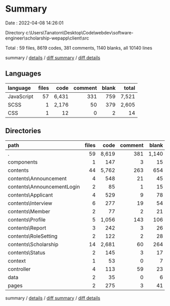 # Summary

Date : 2022-04-08 14:26:01

Directory c:\Users\Tanatorn\Desktop\Code\webdev\software-engineer\scholarship-wepapp\client\src

Total : 59 files,  8619 codes, 381 comments, 1140 blanks, all 10140 lines

summary / [details](details.md) / [diff summary](diff.md) / [diff details](diff-details.md)

## Languages
| language | files | code | comment | blank | total |
| :--- | ---: | ---: | ---: | ---: | ---: |
| JavaScript | 57 | 6,431 | 331 | 759 | 7,521 |
| SCSS | 1 | 2,176 | 50 | 379 | 2,605 |
| CSS | 1 | 12 | 0 | 2 | 14 |

## Directories
| path | files | code | comment | blank | total |
| :--- | ---: | ---: | ---: | ---: | ---: |
| . | 59 | 8,619 | 381 | 1,140 | 10,140 |
| components | 1 | 147 | 3 | 15 | 165 |
| contents | 44 | 5,762 | 263 | 654 | 6,679 |
| contents\Announcement | 4 | 548 | 21 | 45 | 614 |
| contents\AnnouncementLogin | 2 | 85 | 1 | 15 | 101 |
| contents\Applicant | 4 | 529 | 9 | 78 | 616 |
| contents\Interview | 6 | 277 | 19 | 54 | 350 |
| contents\Member | 2 | 77 | 2 | 21 | 100 |
| contents\Profile | 5 | 1,056 | 143 | 106 | 1,305 |
| contents\Report | 3 | 242 | 3 | 26 | 271 |
| contents\RoleSetting | 2 | 122 | 2 | 28 | 152 |
| contents\Scholarship | 14 | 2,681 | 60 | 264 | 3,005 |
| contents\Status | 2 | 145 | 3 | 17 | 165 |
| context | 1 | 53 | 0 | 7 | 60 |
| controller | 4 | 113 | 59 | 23 | 195 |
| data | 2 | 35 | 0 | 6 | 41 |
| pages | 2 | 275 | 3 | 41 | 319 |

summary / [details](details.md) / [diff summary](diff.md) / [diff details](diff-details.md)